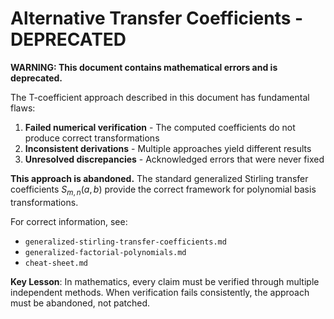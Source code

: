 # Alternative Transfer Coefficients - DEPRECATED

**WARNING: This document contains mathematical errors and is deprecated.**

The T-coefficient approach described in this document has fundamental flaws:

1. **Failed numerical verification** - The computed coefficients do not produce correct transformations
2. **Inconsistent derivations** - Multiple approaches yield different results
3. **Unresolved discrepancies** - Acknowledged errors that were never fixed

**This approach is abandoned.** The standard generalized Stirling transfer coefficients $S_{m,n}(a,b)$ provide the correct framework for polynomial basis transformations.

For correct information, see:
- `generalized-stirling-transfer-coefficients.md`
- `generalized-factorial-polynomials.md`
- `cheat-sheet.md`

**Key Lesson**: In mathematics, every claim must be verified through multiple independent methods. When verification fails consistently, the approach must be abandoned, not patched.